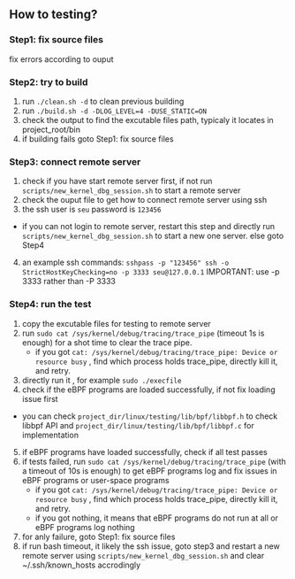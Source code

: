 ## How to testing? 

### Step1: fix source files

fix errors according to ouput

### Step2: try to build 
1. run `./clean.sh -d` to clean previous building
2. run `./build.sh -d -DLOG_LEVEL=4 -DUSE_STATIC=ON` 
3. check the output to find the excutable files path, typicaly it locates in project_root/bin
4. if building fails goto Step1: fix source files

### Step3: connect remote server
1. check if you have start remote server first, if not run `scripts/new_kernel_dbg_session.sh` to start a remote server
2. check the ouput file to get how to connect remote server using ssh
3. the ssh user is `seu` password is `123456` 
  * if you can not login to remote server, restart this step and directly run `scripts/new_kernel_dbg_session.sh` to start a new one server. else goto Step4 
4. an example ssh commands: `sshpass -p "123456" ssh -o StrictHostKeyChecking=no -p 3333 seu@127.0.0.1` IMPORTANT: use -p 3333 rather than -P 3333

### Step4: run the test
1. copy the excutable files for testing to remote server
2. run `sudo cat /sys/kernel/debug/tracing/trace_pipe` (timeout 1s is enough) for a shot time to clear the trace pipe. 
   * if you got `cat: /sys/kernel/debug/tracing/trace_pipe: Device or resource busy` , find which process holds trace_pipe, directly kill it, and retry.
3. directly run it , for example `sudo ./execfile` 
4. check if the eBPF programs are loaded successfully, if not fix loading issue first
 * you can check `project_dir/linux/testing/lib/bpf/libbpf.h` to check libbpf API and  `project_dir/linux/testing/lib/bpf/libbpf.c` for implementation
5. if eBPF programs have loaded successfully, check if all test passes 
6. if tests failed, run `sudo cat /sys/kernel/debug/tracing/trace_pipe` (with a timeout of 10s is enough) to get eBPF programs log and fix issues in eBPF programs or user-space programs
    * if you got `cat: /sys/kernel/debug/tracing/trace_pipe: Device or resource busy` , find which process holds trace_pipe, directly kill it, and retry.
    * if you got nothing, it means that eBPF programs do not run at all or eBPF programs log nothing
7. for anly failure, goto  Step1: fix source files
8. if run bash timeout, it likely the ssh issue, goto step3 and restart a new remote server using `scripts/new_kernel_dbg_session.sh` and clear ~/.ssh/known_hosts accrodingly